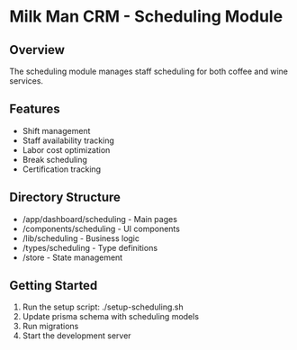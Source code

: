 # Milk Man CRM - Scheduling Module

## Overview
The scheduling module manages staff scheduling for both coffee and wine services.

## Features
- Shift management
- Staff availability tracking
- Labor cost optimization
- Break scheduling
- Certification tracking

## Directory Structure
- /app/dashboard/scheduling - Main pages
- /components/scheduling - UI components
- /lib/scheduling - Business logic
- /types/scheduling - Type definitions
- /store - State management

## Getting Started
1. Run the setup script: ./setup-scheduling.sh
2. Update prisma schema with scheduling models
3. Run migrations
4. Start the development server
